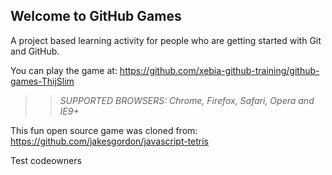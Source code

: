 ## Welcome to GitHub Games

A project based learning activity for people who are getting started with Git and GitHub.

You can play the game at: https://github.com/xebia-github-training/github-games-ThijSlim

>> _*SUPPORTED BROWSERS*: Chrome, Firefox, Safari, Opera and IE9+_

This fun open source game was cloned from: https://github.com/jakesgordon/javascript-tetris

Test codeowners